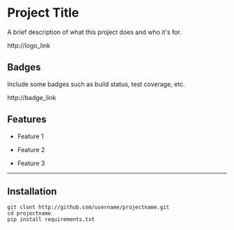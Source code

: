 # Project Title

A brief description of what this project does and who it's for.

http://logo_link


## Badges

Include some badges such as build status, test coverage, etc.

http://badge_link


## Features

- Feature 1

- Feature 2

- Feature 3

---

## Installation

    git clont http://github.com/username/projectname.git
    cd projectname
    pip install requirements.txt
